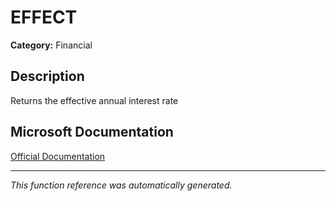 # EFFECT

**Category:** Financial

## Description
Returns the effective annual interest rate

## Microsoft Documentation
[Official Documentation](https://support.microsoft.com//en-us/office/effect-function-910d4e4c-79e2-4009-95e6-507e04f11bc4)

---
*This function reference was automatically generated.*
